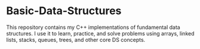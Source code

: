 # Basic-Data-Structures
This repository contains my C++ implementations of fundamental data structures. I use it to learn, practice, and solve problems using arrays, linked lists, stacks, queues, trees, and other core DS concepts.
